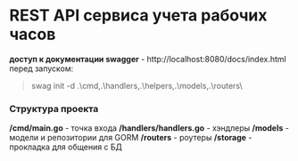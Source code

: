 # REST API сервиса учета рабочих часов
**доступ к документации swagger** - http://localhost:8080/docs/index.html
перед запуском:
>swag init -d .\cmd\,.\handlers\,.\helpers\,.\models\,.\routers\

### Структура проекта
**/cmd/main.go** - точка входа
**/handlers/handlers.go** - хэндлеры 
**/models** - модели и репозитории для GORM 
**/routers** - роутеры
**/storage** - прокладка для общения с БД


